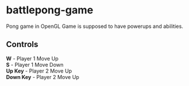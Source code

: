 # battlepong-game

Pong game in OpenGL
Game is supposed to have powerups and abilities.

## Controls
**W** - Player 1 Move Up  
**S** - Player 1 Move Down  
**Up Key** - Player 2 Move Up  
**Down Key** - Player 2 Move Up  
